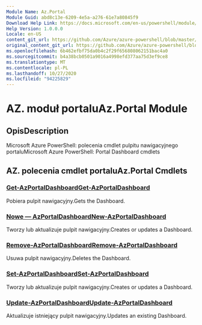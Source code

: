 ```yaml
---
Module Name: Az.Portal
Module Guid: abd8c13e-6209-4e5a-a276-61e7a80845f9
Download Help Link: https://docs.microsoft.com/en-us/powershell/module/az.portal
Help Version: 1.0.0.0
Locale: en-US
content_git_url: https://github.com/Azure/azure-powershell/blob/master/src/Portal/help/Az.Portal.md
original_content_git_url: https://github.com/Azure/azure-powershell/blob/master/src/Portal/help/Az.Portal.md
ms.openlocfilehash: 6b462efbf75da0b4c2f29f656808062151bac4a0
ms.sourcegitcommit: b4a38bcb0501a9016a4998efd377aa75d3ef9ce8
ms.translationtype: MT
ms.contentlocale: pl-PL
ms.lasthandoff: 10/27/2020
ms.locfileid: "94225829"
---
```

# <span data-ttu-id="6ea03-101">AZ. moduł portalu</span><span class="sxs-lookup"><span data-stu-id="6ea03-101">Az.Portal Module</span></span>
## <span data-ttu-id="6ea03-102">Opis</span><span class="sxs-lookup"><span data-stu-id="6ea03-102">Description</span></span>
<span data-ttu-id="6ea03-103">Microsoft Azure PowerShell: polecenia cmdlet pulpitu nawigacyjnego portalu</span><span class="sxs-lookup"><span data-stu-id="6ea03-103">Microsoft Azure PowerShell: Portal Dashboard cmdlets</span></span>

## <span data-ttu-id="6ea03-104">AZ. polecenia cmdlet portalu</span><span class="sxs-lookup"><span data-stu-id="6ea03-104">Az.Portal Cmdlets</span></span>
### [<span data-ttu-id="6ea03-105">Get-AzPortalDashboard</span><span class="sxs-lookup"><span data-stu-id="6ea03-105">Get-AzPortalDashboard</span></span>](Get-AzPortalDashboard.md)
<span data-ttu-id="6ea03-106">Pobiera pulpit nawigacyjny.</span><span class="sxs-lookup"><span data-stu-id="6ea03-106">Gets the Dashboard.</span></span>

### [<span data-ttu-id="6ea03-107">Nowe — AzPortalDashboard</span><span class="sxs-lookup"><span data-stu-id="6ea03-107">New-AzPortalDashboard</span></span>](New-AzPortalDashboard.md)
<span data-ttu-id="6ea03-108">Tworzy lub aktualizuje pulpit nawigacyjny.</span><span class="sxs-lookup"><span data-stu-id="6ea03-108">Creates or updates a Dashboard.</span></span>

### [<span data-ttu-id="6ea03-109">Remove-AzPortalDashboard</span><span class="sxs-lookup"><span data-stu-id="6ea03-109">Remove-AzPortalDashboard</span></span>](Remove-AzPortalDashboard.md)
<span data-ttu-id="6ea03-110">Usuwa pulpit nawigacyjny.</span><span class="sxs-lookup"><span data-stu-id="6ea03-110">Deletes the Dashboard.</span></span>

### [<span data-ttu-id="6ea03-111">Set-AzPortalDashboard</span><span class="sxs-lookup"><span data-stu-id="6ea03-111">Set-AzPortalDashboard</span></span>](Set-AzPortalDashboard.md)
<span data-ttu-id="6ea03-112">Tworzy lub aktualizuje pulpit nawigacyjny.</span><span class="sxs-lookup"><span data-stu-id="6ea03-112">Creates or updates a Dashboard.</span></span>

### [<span data-ttu-id="6ea03-113">Update-AzPortalDashboard</span><span class="sxs-lookup"><span data-stu-id="6ea03-113">Update-AzPortalDashboard</span></span>](Update-AzPortalDashboard.md)
<span data-ttu-id="6ea03-114">Aktualizuje istniejący pulpit nawigacyjny.</span><span class="sxs-lookup"><span data-stu-id="6ea03-114">Updates an existing Dashboard.</span></span>

